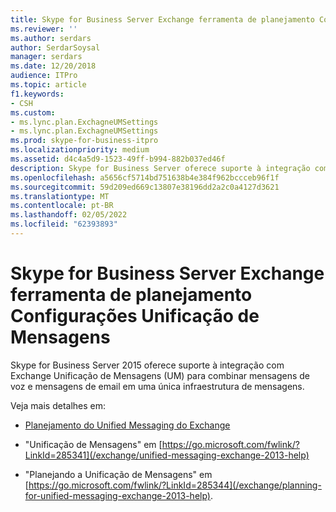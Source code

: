 ```yaml
---
title: Skype for Business Server Exchange ferramenta de planejamento Configurações Unificação de Mensagens
ms.reviewer: ''
ms.author: serdars
author: SerdarSoysal
manager: serdars
ms.date: 12/20/2018
audience: ITPro
ms.topic: article
f1.keywords:
- CSH
ms.custom:
- ms.lync.plan.ExchagneUMSettings
- ms.lync.plan.ExchagneUMSettings
ms.prod: skype-for-business-itpro
ms.localizationpriority: medium
ms.assetid: d4c4a5d9-1523-49ff-b994-882b037ed46f
description: Skype for Business Server oferece suporte à integração com Exchange Unificação de Mensagens para combinar mensagens de voz e mensagens de email em uma única infraestrutura de mensagens.
ms.openlocfilehash: a5656cf5714bd751638b4e384f962bccceb96f1f
ms.sourcegitcommit: 59d209ed669c13807e38196dd2a2c0a4127d3621
ms.translationtype: MT
ms.contentlocale: pt-BR
ms.lasthandoff: 02/05/2022
ms.locfileid: "62393893"
---
```

# <a name="skype-for-business-server-exchange-unified-messaging-settings-planning-tool"></a>Skype for Business Server Exchange ferramenta de planejamento Configurações Unificação de Mensagens

Skype for Business Server 2015 oferece suporte à integração com Exchange Unificação de Mensagens (UM) para combinar mensagens de voz e mensagens de email em uma única infraestrutura de mensagens.

Veja mais detalhes em:

- [Planejamento do Unified Messaging do Exchange](/previous-versions/office/lync-server-2013/lync-server-2013-planning-for-exchange-unified-messaging-integration)

- "Unificação de Mensagens" em [https://go.microsoft.com/fwlink/?LinkId=285341](/exchange/unified-messaging-exchange-2013-help)

- "Planejando a Unificação de Mensagens" em [https://go.microsoft.com/fwlink/?LinkId=285344](/exchange/planning-for-unified-messaging-exchange-2013-help).
